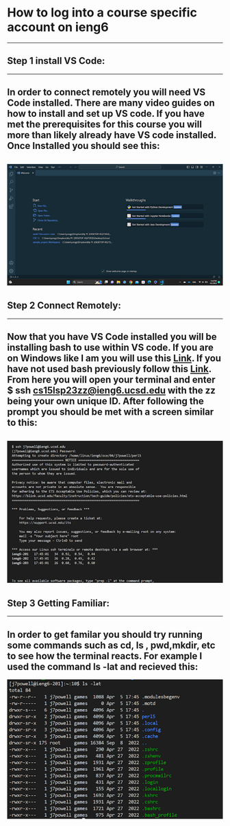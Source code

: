 # How to log into a course specific account on ieng6
---
##  Step 1 install VS Code:
---
In order to connect remotely you will need VS Code installed. There are many video guides on how to install and set up VS code. If you have met the prerequisites for this course you will more than likely already have VS code installed.
Once Installed you should see this:
---
![Image](unnamed.png)
---
## Step 2 Connect Remotely:
---
Now that you have VS Code installed you will be installing bash to use within VS code. If you are on Windows like I am you will use this [Link](https://gitforwindows.org/). If you have not used bash previously follow this [Link](https://stackoverflow.com/a/50527994). From here you will open your terminal and enter $ ssh cs15lsp23zz@ieng6.ucsd.edu with the zz being your own unique ID. After following the prompt you should be met with a screen similar to this:
---
![Image](2nd.png)
---
## __Step 3 Getting Familiar:__
---
In order to get familar you should try running some commands such as cd, ls , pwd,mkdir, etc to see how the terminal reacts. For example I used the command ls -lat and recieved this:
---
![Image](3rd.png)
